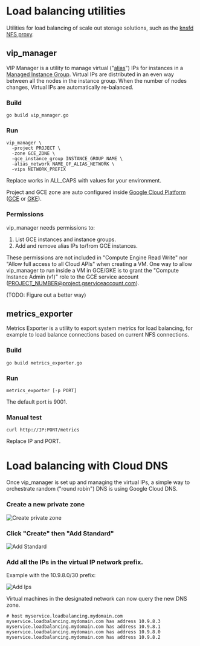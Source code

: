 # Load balancing utilities

Utilities for load balancing of scale out storage solutions, such as the [knsfd NFS proxy](https://github.com/GoogleCloudPlatform/knfsd-cache-utils).

## vip_manager
VIP Manager is a utility to manage virtual ("[alias](https://cloud.google.com/vpc/docs/alias-ip)") IPs for instances in a [Managed Instance Group](https://cloud.google.com/compute/docs/instance-groups). Virtual IPs are distributed in an even way between all the nodes in the instance group. When the number of nodes changes, Virtual IPs are automatically re-balanced.

### Build
```go build vip_manager.go```

### Run
```
vip_manager \
  -project PROJECT \
  -zone GCE_ZONE \
  -gce_instance_group INSTANCE_GROUP_NAME \
  -alias_network NAME_OF_ALIAS_NETWORK \
  -vips NETWORK_PREFIX
```

Replace works in ALL_CAPS with values for your environment.

Project and GCE zone are auto configured inside [Google Cloud Platform](https://cloud.google.com) ([GCE](https://cloud.google.com/compute) or [GKE](https://cloud.google.com/kubernetes-engine)).

### Permissions
vip_manager needs permissions to:
1. List GCE instances and instance groups.
2. Add and remove alias IPs to/from GCE instances.

These permissions are not included in "Compute Engine Read Write" nor "Allow full access to all Cloud APIs" when creating a VM. One way to allow vip_manager to run inside a VM in GCE/GKE is to grant the "Compute Instance Admin (v1)" role to the GCE service account (PROJECT_NUMBER@project.gserviceaccount.com).

(TODO: Figure out a better way)

## metrics_exporter
Metrics Exporter is a utility to export system metrics for load balancing, for example to load balance connections based on current NFS connections.

### Build
```go build metrics_exporter.go```

### Run
```
metrics_exporter [-p PORT]
```

The default port is 9001.

### Manual test
```
curl http://IP:PORT/metrics
```
Replace IP and PORT.

# Load balancing with Cloud DNS

Once vip_manager is set up and managing the virtual IPs, a simple way to orchestrate random ("round robin") DNS is using Google Cloud DNS.

### Create a new private zone

![Create private zone](https://github.com/bjornleffler/loadbalancing/assets/10503899/c203498f-9234-43ab-a8ab-1c3367f534dc)

### Click "Create" then "Add Standard"

![Add Standard](https://github.com/bjornleffler/loadbalancing/assets/10503899/2b6aa75d-d45c-4d23-b124-2800f22d5061)

### Add all the IPs in the virtual IP network prefix.
Example with the 10.9.8.0/30 prefix:

![Add Ips](https://github.com/bjornleffler/loadbalancing/assets/10503899/de7c9e1d-b81f-47c2-a329-cafeebe220a9)

Virtual machines in the designated network can now query the new DNS zone.

```
# host myservice.loadbalancing.mydomain.com
myservice.loadbalancing.mydomain.com has address 10.9.8.3
myservice.loadbalancing.mydomain.com has address 10.9.8.1
myservice.loadbalancing.mydomain.com has address 10.9.8.0
myservice.loadbalancing.mydomain.com has address 10.9.8.2
```
